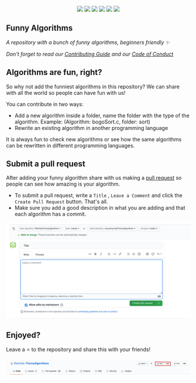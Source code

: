
<!-- <img align="center" height=80% width=80% src="https://hacktoberfest.digitalocean.com/assets/HF-full-logo-b05d5eb32b3f3ecc9b2240526104cf4da3187b8b61963dd9042fdc2536e4a76c.svg" alt="hacktoberfest-2020"> -->

<p align="center">
   <img src="https://img.shields.io/badge/author-OtacilioN-orange">
   <img src="https://img.shields.io/github/issues/ReciHub/FunnyAlgorithms"> 
   <img src="https://img.shields.io/github/forks/ReciHub/FunnyAlgorithms">
   <img src="https://img.shields.io/github/stars/ReciHub/FunnyAlgorithms?color=green">
   <img src="https://komarev.com/ghpvc/?username=ReciHub&color=blue">
   <img src="https://img.shields.io/github/repo-size/ReciHub/FunnyAlgorithms">
</p>

## Funny Algorithms

_A repository with a bunch of funny algorithms, beginners friendly :sparkles:_

_Don't forget to read our [Contributing Guide](https://github.com/ReciHub/FunnyAlgorithms/blob/master/CONTRIBUTING.md) and our [Code of Conduct](https://github.com/ReciHub/FunnyAlgorithms/blob/master/CODE_OF_CONDUCT.md)_

## Algorithms are fun, right?

So why not add the funniest algorithms in this repository? We can share with all the world so people can have fun with us! 

You can contribute in two ways:

- Add a new algorithm inside a folder, name the folder with the type of the algorithm. Example: (Algorithm: bogoSort.c, folder: sort)
- Rewrite an existing algorithm in another programming language

It is always fun to check new algorithms or see how the same algorithms can be rewritten in different programming languages.

## Submit a pull request

After adding your funny algorithm share with us making a [pull request](https://github.com/ReciHub/FunnyAlgorithms/blob/master/CONTRIBUTING.md#submitting-a-pull-request) so people can see how amazing is your algorithm.
   - To submit a pull request, write a `Title` , `Leave a Comment` and click the `Create Pull Request` button. That's all. 
   - Make sure you add a good description in what you are adding and that each algorithm has a commit.

<img src="assets/img/Create_Pull_Request.png" alt="Submit a pool request">

## Enjoyed? 

Leave a :star: to the repository and share this with your friends!

<img src="assets/img/github_star.png" alt="star the repo">
